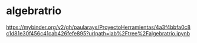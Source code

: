 # algebratrio

https://mybinder.org/v2/gh/paularays/ProyectoHerramientas/4a3f4bbfa0c8c1d81e30f456c41cab426fefe895?urlpath=lab%2Ftree%2Falgebratrio.ipynb



